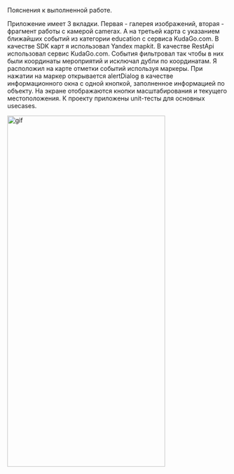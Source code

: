 Пояснения к выполненной работе.

Приложение имеет 3 вкладки. Первая - галерея изображений, вторая - фрагмент работы с камерой camerax. 
А на третьей карта с указанием ближайших событий из категории education с сервиса KudaGo.com.
В качестве  SDK карт я использовал Yandex mapkit. В качестве RestApi использовал сервис KudaGo.com.
События фильтровал так чтобы в них были координаты мероприятий и исключал дубли по координатам. 
Я расположил на карте отметки событий используя маркеры. 
При нажатии на маркер открывается alertDialog в качестве информационного окна с одной кнопкой, заполненное информацией по объекту.
На экране отображаются кнопки масштабирования и текущего местоположения.
К проекту приложены unit-тесты для основных usecases.

<img src="https://github.com/AlekseyFokin/YandexMap-KudaGo/blob/main/map2.gif" alt="gif" width="360" height="800">


